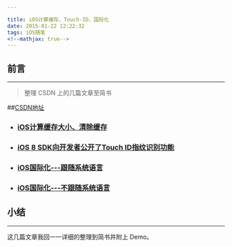 ```yaml
---

title: iOS计算缓存、Touch-ID、国际化
date: 2015-01-22 12:22:32
tags: iOS随笔
<!--mathjax: true-->
---
```


## 前言
***
> 整理 CSDN 上的几篇文章至简书 

##[CSDN地址](http://blog.csdn.net/zhangbao_csdn)

- ### [ iOS计算缓存大小、清除缓存](http://blog.csdn.net/zhangbao_csdn/article/details/48444737)
- ### [ iOS 8 SDK向开发者公开了Touch ID指纹识别功能](http://blog.csdn.net/zhangbao_csdn/article/details/48518679)
- ### [iOS国际化---跟随系统语言](http://blog.csdn.net/zhangbao_csdn/article/details/48531089)
- ### [iOS国际化---不跟随系统语言](http://blog.csdn.net/zhangbao_csdn/article/details/50696867)

## 小结
***
这几篇文章我回一一详细的整理到简书并附上 Demo。
